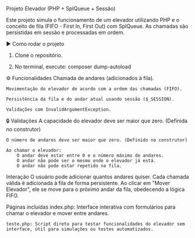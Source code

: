 Projeto Elevador (PHP + SplQueue + Sessão)

Este projeto simula o funcionamento de um elevador utilizando PHP e o conceito de fila (FIFO - First In, First Out) com SplQueue. As chamadas são persistidas em sessão e processadas em ordem.

▶️ Como rodar o projeto

1. Clone o repositório.

2. No terminal, execute:
    composer dump-autoload

⚙️ Funcionalidades
    Chamada de andares (adicionados à fila).

    Movimentação do elevador de acordo com a ordem das chamadas (FIFO).

    Persistência da fila e do andar atual usando sessão ($_SESSION).

    Validações com InvalidArgumentException.

🔒 Validações
    A capacidade do elevador deve ser maior que zero. (Definida no construtor)

    O número de andares deve ser maior que zero. (Definido no construtor)

    Ao chamar o elevador:
        O andar deve estar entre 0 e o número máximo de andares.
        O andar não pode ser o mesmo onde o elevador já está.
        O andar não pode estar repetido na fila.

Interação
    O usuário pode adicionar quantos andares quiser.
    Cada chamada válida é adicionada à fila de forma persistente.
    Ao clicar em "Mover Elevador", ele se move para o próximo andar da fila, obedecendo a lógica FIFO.

Páginas incluídas
    index.php: Interface interativa com formulários para chamar o elevador e mover entre andares.

    teste.php: Script direto para testar funcionalidades do elevador sem interface, útil para simulações ou testes automatizados.

